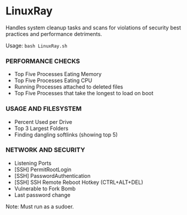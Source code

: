# LinuxRay
Handles system cleanup tasks and scans for violations of security best practices and performance detriments.

Usage: `bash LinuxRay.sh`


### PERFORMANCE CHECKS
- Top Five Processes Eating Memory
- Top Five Processes Eating CPU
- Running Processes attached to deleted files
- Top Five Processes that take the longest to load on boot

### USAGE AND FILESYSTEM
- Percent Used per Drive
- Top 3 Largest Folders
- Finding dangling softlinks (showing top 5)

### NETWORK AND SECURITY
- Listening Ports
- [SSH] PermitRootLogin
- [SSH] PasswordAuthentication
- [SSH] SSH Remote Reboot Hotkey (CTRL+ALT+DEL)
- Vulnerable to Fork Bomb 
- Last password change
 
Note: Must run as a sudoer.
